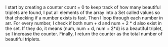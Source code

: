 I start by creating a counter count = 0 to keep track of how many beautiful triplets are found, I put all elements of the array into a 
Set called values so that checking if a number exists is fast.
Then I loop through each number in arr.
For every number, I check if both num + d and num + 2 * d also exist in the set.
If they do, it means (num, num + d, num + 2*d) is a beautiful triplet, so I increase the counter.
Finally, I return the counter as the total number of beautiful triplets.